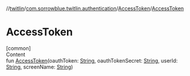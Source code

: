 //[twitlin](../../index.md)/[com.sorrowblue.twitlin.authentication](../index.md)/[AccessToken](index.md)/[AccessToken](-access-token.md)



# AccessToken  
[common]  
Content  
fun [AccessToken](-access-token.md)(oauthToken: [String](https://kotlinlang.org/api/latest/jvm/stdlib/kotlin/-string/index.html), oauthTokenSecret: [String](https://kotlinlang.org/api/latest/jvm/stdlib/kotlin/-string/index.html), userId: [String](https://kotlinlang.org/api/latest/jvm/stdlib/kotlin/-string/index.html), screenName: [String](https://kotlinlang.org/api/latest/jvm/stdlib/kotlin/-string/index.html))  



